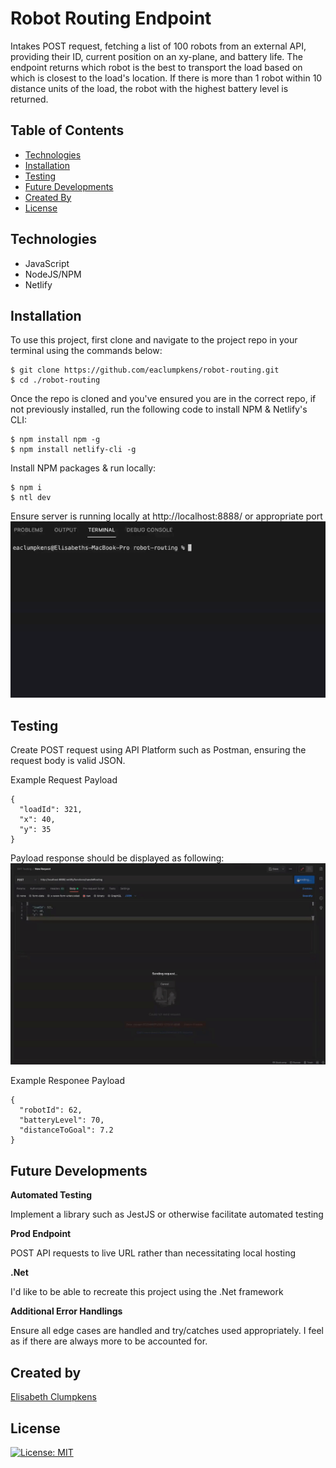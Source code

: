 # Robot Routing Endpoint
Intakes POST request, fetching a list of 100 robots from an external API, providing their ID, current position on an xy-plane, and battery life. The endpoint returns which robot is the best to transport the load based on which is closest to the load's location. If there is more than 1 robot within 10 distance units of the load, the robot with the highest battery level is returned.

## Table of Contents

- [Technologies](#technologies)
- [Installation](#installation)
- [Testing](#testing)
- [Future Developments](#future-developments)
- [Created By](#created-by)
- [License](#license)

## Technologies

- JavaScript
- NodeJS/NPM
- Netlify

## Installation

To use this project, first clone and navigate to the project repo in your terminal using the commands below:

```
$ git clone https://github.com/eaclumpkens/robot-routing.git
$ cd ./robot-routing
```

Once the repo is cloned and you've ensured you are in the correct repo, if not previously installed, run the following code to install NPM & Netlify's CLI:

```
$ npm install npm -g
$ npm install netlify-cli -g
```

Install NPM packages & run locally:

```
$ npm i
$ ntl dev
```

Ensure server is running locally at http://localhost:8888/ or appropriate port
![Run Locally](media/localhost.gif)


## Testing

Create POST request using API Platform such as Postman, ensuring the request body is valid JSON.

Example Request Payload
```
{
  "loadId": 321,
  "x": 40,
  "y": 35
}
```

Payload response should be displayed as following: 
![Postman](media/postman.gif)


Example Responee Payload
```
{
  "robotId": 62,
  "batteryLevel": 70,
  "distanceToGoal": 7.2
}
```

## Future Developments

**Automated Testing**

Implement a library such as JestJS or otherwise facilitate automated testing

**Prod Endpoint**

POST API requests to live URL rather than necessitating local hosting

**.Net**

I'd like to be able to recreate this project using the .Net framework

**Additional Error Handlings**

Ensure all edge cases are handled and try/catches used appropriately. I feel as if there are always more to be accounted for.


## Created by

[Elisabeth Clumpkens](mailto:eaclumpkens@gmail.com)

## License

[![License: MIT](https://img.shields.io/badge/License-MIT-yellow.svg)](https://opensource.org/licenses/MIT)
